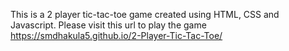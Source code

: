 This is a 2 player tic-tac-toe game created using HTML, CSS and Javascript.
Please visit this url to play the game https://smdhakula5.github.io/2-Player-Tic-Tac-Toe/
